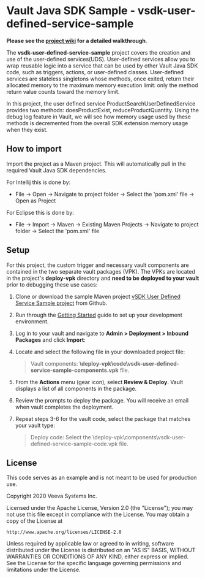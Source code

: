 # Vault Java SDK Sample - vsdk-user-defined-service-sample

**Please see the [project wiki](https://github.com/veeva/vsdk-user-defined-service-sample/wiki) for a detailed walkthrough**.

The **vsdk-user-defined-service-sample** project covers the creation and use of the user-defined services(UDS). 
User-defined services allow you to wrap reusable logic into a service that can be used by other Vault Java SDK code, such as triggers, actions, or user-defined classes.
User-defined services are stateless singletons whose methods, once exited, return their allocated memory to the maximum memory execution limit: only the method return value counts toward the memory limit. 

In this project, the user defined service ProductSearchUserDefinedService provides two methods: doesProductExist, reduceProductQuantity.
Using the debug log feature in Vault, we will see how memory usage used by these methods is decremented from the overall SDK extension memory usage when they exist.  



## How to import

Import the project as a Maven project. This will automatically pull in the required Vault Java SDK dependencies. 

For Intellij this is done by:
-	File -> Open -> Navigate to project folder -> Select the 'pom.xml' file -> Open as Project

For Eclipse this is done by:
-	File -> Import -> Maven -> Existing Maven Projects -> Navigate to project folder -> Select the 'pom.xml' file


## Setup

For this project, the custom trigger and necessary vault components are contained in the two separate vault packages (VPK). The VPKs are located in the project's **deploy-vpk** directory  and **need to be deployed to your vault** prior to debugging these use cases:

1.  Clone or download the sample Maven project [vSDK User Defined Service Sample project](https://github.com/veeva/vsdk-user-defined-service-sample) from Github.
2.  Run through the [Getting Started](https://developer.veevavault.com/sdk/#getting-started) guide to set up your development environment.
3.  Log in to your vault and navigate to **Admin > Deployment > Inbound Packages** and click **Import**:
4.  Locate and select the following file in your downloaded project file:

    > Vault components: **\deploy-vpk\code\vsdk-user-defined-service-sample-components.vpk** file.
 
5.  From the **Actions** menu (gear icon), select **Review & Deploy**. Vault displays a list of all components in the package.   
6.  Review the prompts to deploy the package. You will receive an email when vault completes the deployment.
7.  Repeat steps 3-6 for the vault code, select the package that matches your vault type:

    >Deploy code: Select the \deploy-vpk\components\vsdk-user-defined-service-sample-code.vpk file.

## License

This code serves as an example and is not meant to be used for production use.

Copyright 2020 Veeva Systems Inc.
 
Licensed under the Apache License, Version 2.0 (the "License");
you may not use this file except in compliance with the License.
You may obtain a copy of the License at
 
    http://www.apache.org/licenses/LICENSE-2.0

Unless required by applicable law or agreed to in writing, software
distributed under the License is distributed on an "AS IS" BASIS,
WITHOUT WARRANTIES OR CONDITIONS OF ANY KIND, either express or implied.
See the License for the specific language governing permissions and
limitations under the License.
